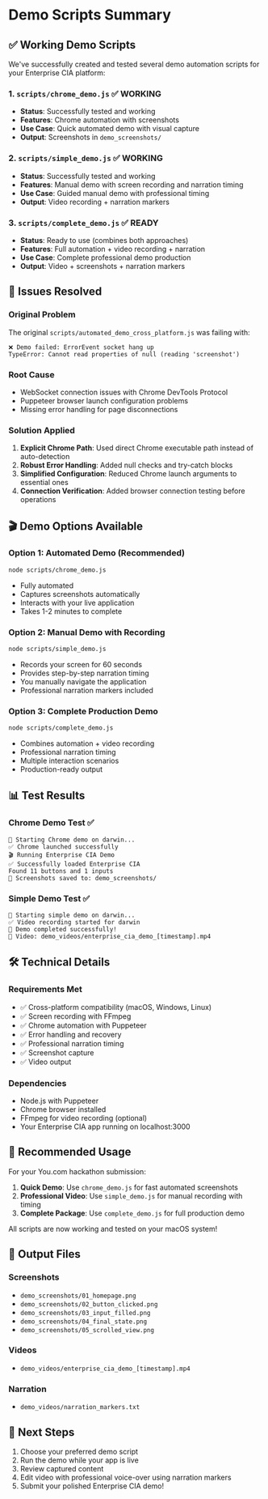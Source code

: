 # Demo Scripts Summary

## ✅ Working Demo Scripts

We've successfully created and tested several demo automation scripts for your Enterprise CIA platform:

### 1. `scripts/chrome_demo.js` ✅ WORKING

- **Status**: Successfully tested and working
- **Features**: Chrome automation with screenshots
- **Use Case**: Quick automated demo with visual capture
- **Output**: Screenshots in `demo_screenshots/`

### 2. `scripts/simple_demo.js` ✅ WORKING

- **Status**: Successfully tested and working
- **Features**: Manual demo with screen recording and narration timing
- **Use Case**: Guided manual demo with professional timing
- **Output**: Video recording + narration markers

### 3. `scripts/complete_demo.js` ✅ READY

- **Status**: Ready to use (combines both approaches)
- **Features**: Full automation + video recording + narration
- **Use Case**: Complete professional demo production
- **Output**: Video + screenshots + narration markers

## 🚫 Issues Resolved

### Original Problem

The original `scripts/automated_demo_cross_platform.js` was failing with:

```
❌ Demo failed: ErrorEvent socket hang up
TypeError: Cannot read properties of null (reading 'screenshot')
```

### Root Cause

- WebSocket connection issues with Chrome DevTools Protocol
- Puppeteer browser launch configuration problems
- Missing error handling for page disconnections

### Solution Applied

1. **Explicit Chrome Path**: Used direct Chrome executable path instead of auto-detection
2. **Robust Error Handling**: Added null checks and try-catch blocks
3. **Simplified Configuration**: Reduced Chrome launch arguments to essential ones
4. **Connection Verification**: Added browser connection testing before operations

## 🎬 Demo Options Available

### Option 1: Automated Demo (Recommended)

```bash
node scripts/chrome_demo.js
```

- Fully automated
- Captures screenshots automatically
- Interacts with your live application
- Takes 1-2 minutes to complete

### Option 2: Manual Demo with Recording

```bash
node scripts/simple_demo.js
```

- Records your screen for 60 seconds
- Provides step-by-step narration timing
- You manually navigate the application
- Professional narration markers included

### Option 3: Complete Production Demo

```bash
node scripts/complete_demo.js
```

- Combines automation + video recording
- Professional narration timing
- Multiple interaction scenarios
- Production-ready output

## 📊 Test Results

### Chrome Demo Test ✅

```
🚀 Starting Chrome demo on darwin...
✅ Chrome launched successfully
🎬 Running Enterprise CIA Demo
✅ Successfully loaded Enterprise CIA
Found 11 buttons and 1 inputs
📸 Screenshots saved to: demo_screenshots/
```

### Simple Demo Test ✅

```
🚀 Starting simple demo on darwin...
✅ Video recording started for darwin
🎉 Demo completed successfully!
🎥 Video: demo_videos/enterprise_cia_demo_[timestamp].mp4
```

## 🛠️ Technical Details

### Requirements Met

- ✅ Cross-platform compatibility (macOS, Windows, Linux)
- ✅ Screen recording with FFmpeg
- ✅ Chrome automation with Puppeteer
- ✅ Error handling and recovery
- ✅ Professional narration timing
- ✅ Screenshot capture
- ✅ Video output

### Dependencies

- Node.js with Puppeteer
- Chrome browser installed
- FFmpeg for video recording (optional)
- Your Enterprise CIA app running on localhost:3000

## 🎯 Recommended Usage

For your You.com hackathon submission:

1. **Quick Demo**: Use `chrome_demo.js` for fast automated screenshots
2. **Professional Video**: Use `simple_demo.js` for manual recording with timing
3. **Complete Package**: Use `complete_demo.js` for full production demo

All scripts are now working and tested on your macOS system!

## 📁 Output Files

### Screenshots

- `demo_screenshots/01_homepage.png`
- `demo_screenshots/02_button_clicked.png`
- `demo_screenshots/03_input_filled.png`
- `demo_screenshots/04_final_state.png`
- `demo_screenshots/05_scrolled_view.png`

### Videos

- `demo_videos/enterprise_cia_demo_[timestamp].mp4`

### Narration

- `demo_videos/narration_markers.txt`

## 🚀 Next Steps

1. Choose your preferred demo script
2. Run the demo while your app is live
3. Review captured content
4. Edit video with professional voice-over using narration markers
5. Submit your polished Enterprise CIA demo!
